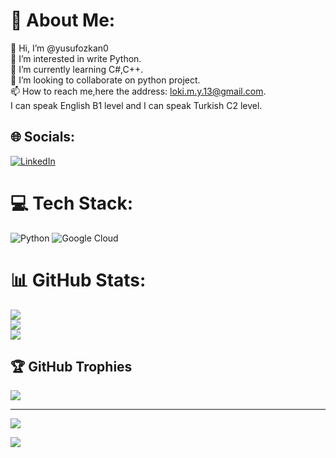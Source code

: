 # 💫 About Me:
👋 Hi, I’m @yusufozkan0<br>👀 I’m interested in write Python.<br>🌱 I’m currently learning C#,C++.<br>💞️ I’m looking to collaborate on python project.<br>📫 How to reach me,here the address: loki.m.y.13@gmail.com.<br>I can speak English B1 level and I can speak Turkish C2 level.<br>


## 🌐 Socials:
[![LinkedIn](https://img.shields.io/badge/LinkedIn-%230077B5.svg?logo=linkedin&logoColor=white)](https://linkedin.com/in/www.linkedin.com/in/yusuf-özkan-359a80240) 

# 💻 Tech Stack:
![Python](https://img.shields.io/badge/python-3670A0?style=for-the-badge&logo=python&logoColor=ffdd54) ![Google Cloud](https://img.shields.io/badge/Google%20Cloud-%234285F4.svg?style=for-the-badge&logo=google-cloud&logoColor=white)
# 📊 GitHub Stats:
![](https://github-readme-stats.vercel.app/api?username=yusufozkan0&theme=dark&hide_border=false&include_all_commits=false&count_private=false)<br/>
![](https://github-readme-streak-stats.herokuapp.com/?user=yusufozkan0&theme=dark&hide_border=false)<br/>
![](https://github-readme-stats.vercel.app/api/top-langs/?username=yusufozkan0&theme=dark&hide_border=false&include_all_commits=false&count_private=false&layout=compact)

## 🏆 GitHub Trophies
![](https://github-profile-trophy.vercel.app/?username=yusufozkan0&theme=radical&no-frame=false&no-bg=true&margin-w=4)

---
[![](https://visitcount.itsvg.in/api?id=yusufozkan0&icon=2&color=11)](https://visitcount.itsvg.in)

<a href="https://visitcount.itsvg.in">
  <img src="https://visitcount.itsvg.in/api?id=yusufozkan0&label=Profile%20Views&color=12&icon=2&pretty=true" />
</a>

<!-- Proudly created with GPRM ( https://gprm.itsvg.in ) -->
